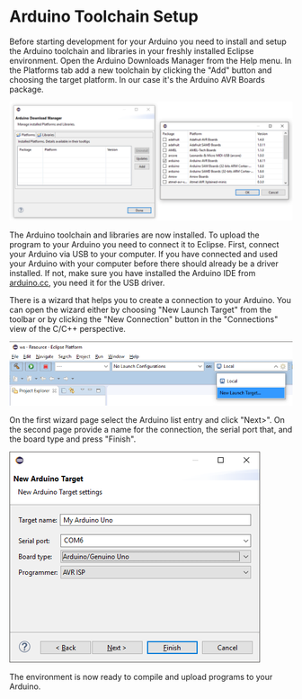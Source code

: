 # Arduino Toolchain Setup

Before starting development for your Arduino you need to install and setup the Arduino toolchain and libraries in your freshly installed Eclipse environment. Open the Arduino Downloads Manager from the Help menu. In the Platforms tab add a new toolchain by clicking the "Add" button and choosing the target platform. In our case it's the Arduino AVR Boards package.

![Arduino Downloads Manager](screenshots/ArduinoDownloadsManager.png)

The Arduino toolchain and libraries are now installed. To upload the program to your Arduino you need to connect it to Eclipse. First, connect your Arduino via USB to your computer. If you have connected and used your Arduino with your computer before there should already be a driver installed. If not, make sure you have installed the Arduino IDE from [arduino.cc](https://www.arduino.cc/en/Main/Software), you need it for the USB driver.

There is a wizard that helps you to create a connection to your Arduino. You can open the wizard either by choosing "New Launch Target" from the toolbar or by clicking the "New Connection" button in the "Connections" view of the C/C++ perspective.

![New Launch Target](screenshots/NewLaunchTarget.png)

On the first wizard page select the Arduino list entry and click "Next>". On the second page provide a name for the connection, the serial port that, and the board type and press "Finish". 

![New Arduino Target Wizard](screenshots/NewArduinoTargetWizard.png)

The environment is now ready to compile and upload programs to your Arduino.

